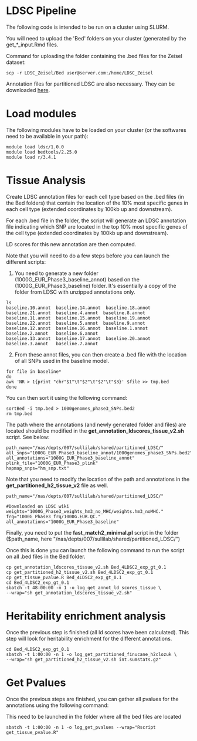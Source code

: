 # LDSC Pipeline

The following code is intended to be run on a cluster using SLURM.

You will need to upload the 'Bed' folders on your cluster (generated by the get_*_input.Rmd files.

Command for uploading the folder containing the .bed files for the Zeisel dataset:

```
scp -r LDSC_Zeisel/Bed user@server.com:/home/LDSC_Zeisel
````

Annotation files for partitioned LDSC are also necessary. They can be downloaded [here](https://github.com/bulik/ldsc/wiki/Partitioned-Heritability).

# Load modules

The following modules have to be loaded on your cluster (or the softwares need to be available in your path):

```
module load ldsc/1.0.0 
module load bedtools/2.25.0
module load r/3.4.1
```

# Tissue Analysis

Create LDSC annotation files for each cell type based on the .bed files (in the Bed folders) that contain the location of the 10% most specific genes in each cell type (extended coordinates by 100kb up and downstream).

For each .bed file in the folder, the script will generate an LDSC annotation file indicating which SNP are located in the top 10% most specific genes of the cell type (extended coordinates by 100kb up and downstream).

LD scores for this new annotation are then computed.

Note that you will need to do a few steps before you can launch the different scripts:

1) You need to generate a new folder (1000G_EUR_Phase3_baseline_annot) based on the (1000G_EUR_Phase3_baseline) folder. It's essentially a copy of the folder from LDSC with unzipped annotations only.

```
ls
baseline.10.annot  baseline.14.annot  baseline.18.annot  baseline.21.annot  baseline.4.annot  baseline.8.annot
baseline.11.annot  baseline.15.annot  baseline.19.annot  baseline.22.annot  baseline.5.annot  baseline.9.annot
baseline.12.annot  baseline.16.annot  baseline.1.annot   baseline.2.annot   baseline.6.annot
baseline.13.annot  baseline.17.annot  baseline.20.annot  baseline.3.annot   baseline.7.annot
```

2) From these annot files, you can then create a .bed file with the location of all SNPs used in the baseline model.

```
for file in baseline*
do
awk 'NR > 1{print "chr"$1"\t"$2"\t"$2"\t"$3}' $file >> tmp.bed
done
```

You can then sort it using the following command: 

```
sortBed -i tmp.bed > 1000genomes_phase3_SNPs.bed2
rm tmp.bed
```

The path where the annotations (and newly generated folder and files) are located should be modified in the **get_annotation_ldscores_tissue_v2.sh** script. See below:

```
path_name="/nas/depts/007/sullilab/shared/partitioned_LDSC/"
all_snps="1000G_EUR_Phase3_baseline_annot/1000genomes_phase3_SNPs.bed2"
all_annotations="1000G_EUR_Phase3_baseline_annot"
plink_file="1000G_EUR_Phase3_plink"
hapmap_snps="hm_snp.txt"
```

Note that you need to modify the location of the path and annotations in the **get_partitioned_h2_tissue_v2** file as well.

```
path_name="/nas/depts/007/sullilab/shared/partitioned_LDSC/"

#Downloaded on LDSC wiki
weights="1000G_Phase3_weights_hm3_no_MHC/weights.hm3_noMHC."
frq="1000G_Phase3_frq/1000G.EUR.QC."
all_annotations="1000G_EUR_Phase3_baseline"
```

Finally, you need to put the **fast_match2_minimal.pl** script in the folder ($path_name, here "/nas/depts/007/sullilab/shared/partitioned_LDSC/")

Once this is done you can launch the following command to run the script on all .bed files in the Bed folder.

```
cp get_annotation_ldscores_tissue_v2.sh Bed_4LDSC2_exp_gt_0.1
cp get_partitioned_h2_tissue_v2.sh Bed_4LDSC2_exp_gt_0.1 
cp get_tissue_pvalue.R Bed_4LDSC2_exp_gt_0.1 
cd Bed_4LDSC2_exp_gt_0.1 
sbatch -t 48:00:00 -n 1 -o log_get_annot_ld_scores_tissue \
--wrap="sh get_annotation_ldscores_tissue_v2.sh"
```

# Heritability enrichment analysis

Once the previous step is finished (all ld scores have been calculated). This step will look for heritability enrichment for the different annotations.

```
cd Bed_4LDSC2_exp_gt_0.1
sbatch -t 1:00:00 -n 1 -o log_get_partitioned_finucane_h2clozuk \
--wrap="sh get_partitioned_h2_tissue_v2.sh int.sumstats.gz"
```

# Get Pvalues

Once the previous steps are finished, you can gather all pvalues for the annotations using the following command:

This need to be launched in the folder where all the bed files are located

```
sbatch -t 1:00:00 -n 1 -o log_get_pvalues --wrap="Rscript get_tissue_pvalue.R"
```
